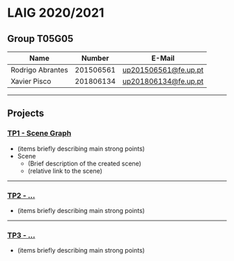 # LAIG 2020/2021

## Group T05G05
| Name             | Number    | E-Mail             |
| ---------------- | --------- | ------------------ |
| Rodrigo Abrantes | 201506561 |up201506561@fe.up.pt|
| Xavier Pisco     | 201806134 |up201806134@fe.up.pt|

----

## Projects

### [TP1 - Scene Graph](TP1)

- (items briefly describing main strong points)
- Scene
  - (Brief description of the created scene)
  - (relative link to the scene)

-----

### [TP2 - ...](TP2)
- (items briefly describing main strong points)

----

### [TP3 - ...](TP3)
- (items briefly describing main strong points)

